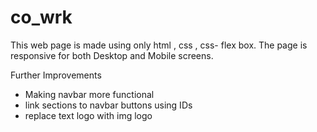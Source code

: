 # co_wrk

This web page is made using only html , css , css- flex box.
The page is responsive for both Desktop and Mobile screens.

Further Improvements
- Making navbar more functional 
- link sections to navbar buttons using IDs
- replace text logo with img logo
